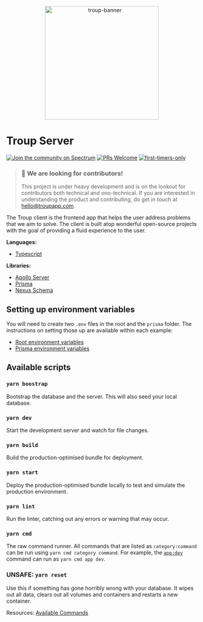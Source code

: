 <p align="center"><img src="https://repository-images.githubusercontent.com/259775937/548b6b00-9a47-11ea-864f-a6d905f657c6" alt="troup-banner" width="300" /></p>

# Troup Server

[![Join the community on Spectrum](https://withspectrum.github.io/badge/badge.svg)](https://spectrum.chat/troup) [![PRs Welcome](https://img.shields.io/badge/PRs-welcome-brightgreen.svg?style=flat)](http://makeapullrequest.com) [![first-timers-only](https://img.shields.io/badge/first--timers--only-friendly-blue.svg?style=flat)](https://www.firsttimersonly.com/)

> ### 📢 We are looking for contributors!
>
> This project is under heavy development and is on the lookout for contributors both technical and ono-technical. If you are interested in understanding the product and contributing, do get in touch at hello@troupapp.com.

The Troup client is the frontend app that helps the user address problems that we aim to solve. The client is built atop wonderful open-source projects with the goal of providing a fluid experience to the user.

**Languages:**

-   [Typescript][typescript]

**Libraries:**

-   [Apollo Server][apollo-server]
-   [Prisma][prisma]
-   [Nexus Schema][nexus-schema]

## Setting up environment variables

You will need to create two `.env` files in the root and the `prisma` folder. The instructions on setting those up are available within each example:
- [Root environment variables](https://github.com/troup-io/troup-server/blob/master/example.env)
- [Prisma environment variables](https://github.com/troup-io/troup-server/blob/master/prisma/example.env)
## Available scripts

### `yarn boostrap`

Bootstrap the database and the server. This will also seed your local database.

### `yarn dev`

Start the development server and watch for file changes.

### `yarn build`

Build the production-optimised bundle for deployment.

### `yarn start`

Deploy the production-optimised bundle locally to test and simulate the production environment.

### `yarn lint`

Run the linter, catching out any errors or warning that may occur.

### `yarn cmd`

The raw command runner. All commands that are listed as `category:command` can be run using `yarn cmd category command`.
For example, the [`app:dev`][app-dev] command can run as `yarn cmd app dev`.

### UNSAFE: `yarn reset`

Use this if something has gone horribly wrong with your database. It wipes out all data, clears out all volumes and containers and restarts a new container.

Resources: [Available Commands][commands]

[typescript]: https://www.typescriptlang.org/
[apollo-server]: https://www.apollographql.com/docs/apollo-server
[prisma]: https://www.prisma.io
[nexus-schema]: https://github.com/graphql-nexus/schema
[commands]: https://github.com/troup-io/troup-server/blob/master/cmd/COMMANDS.ts
[app-dev]: https://github.com/troup-io/troup-server/blob/master/cmd/COMMANDS.ts#L45
